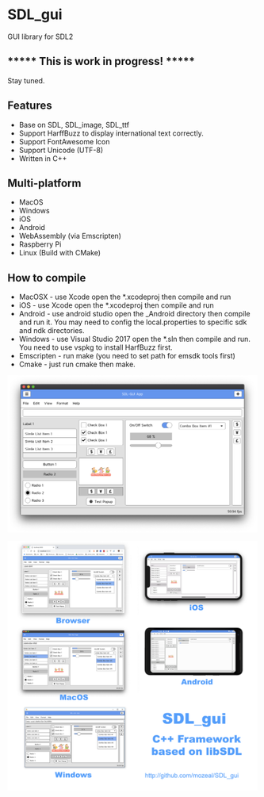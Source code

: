 # SDL_gui
GUI library for SDL2

## ***** This is work in progress! *****
Stay tuned.

## Features
- Base on SDL, SDL_image, SDL_ttf
- Support HarffBuzz to display international text correctly.
- Support FontAwesome Icon
- Support Unicode (UTF-8)
- Written in C++

## Multi-platform
- MacOS
- Windows
- iOS
- Android
- WebAssembly (via Emscripten)
- Raspberry Pi
- Linux (Build with CMake)

## How to compile
- MacOSX - use Xcode open the *.xcodeproj then compile and run
- iOS - use Xcode open the *.xcodeproj then compile and run
- Android - use android studio open the _Android directory then compile and run it. You may need to config the local.properties to specific sdk and ndk directories.
- Windows - use Visual Studio 2017 open the *.sln then compile and run. You need to use vspkg to install HarfBuzz first.
- Emscripten - run make (you need to set path for emsdk tools first)
- Cmake - just run cmake then make.

![Alt text](/screenshot/screenshot_02.png?raw=true)

![Alt text](/screenshot/SDL_gui.png?raw=true)
